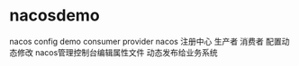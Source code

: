 # nacosdemo
nacos config demo consumer provider
nacos 注册中心 生产者  消费者
配置动态修改
nacos管理控制台编辑属性文件
动态发布给业务系统
